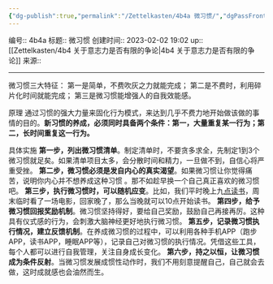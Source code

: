 ```yaml
---
{"dg-publish":true,"permalink":"/Zettelkasten/4b4a 微习惯/","dgPassFrontmatter":true}
---
```


编号:: 4b4a
标题:: 微习惯
创建时间:: 2023-02-02 19:02
up:: [[Zettelkasten/4b4 关于意志力是否有限的争论\|4b4 关于意志力是否有限的争论]]
来源:: 

---
微习惯三大特征：
第一是简单，不费吹灰之力就能完成；
第二是不费时，利用碎片化时间就能完成；
第三是微习惯能增强人的自我效能感。

原理
通过习惯的强大力量来固化行为模式，来达到几乎不费力地开始做该做的事情的目的。**新习惯的养成，必须同时具备两个条件：第一，大量重复某一行为；第二，长时间重复这一行为。**

具体实施
**第一步，列出微习惯清单**。制定清单时，不要贪多求全，先制定1到3个微习惯就足矣。如果清单项目太多，会分散时间和精力，一旦做不到，自信心将严重受挫。
**第二步，微习惯必须是发自内心的真实渴望**。如果微习惯让你觉得痛苦，说明你内心并不想养成这种习惯 。那不如趁早换一个自己真正喜欢的微习惯吧。
**第三步，执行微习惯时，可以随机应变**。比如，我们平时晚上九[点读书](https://www.zhihu.com/search?q=%E7%82%B9%E8%AF%BB%E4%B9%A6&search_source=Entity&hybrid_search_source=Entity&hybrid_search_extra=%7B%22sourceType%22%3A%22answer%22%2C%22sourceId%22%3A798961515%7D)，周末临时看了一场电影，回家晚了，那么当晚就可以10点开始读书。
**第四步，给予微习惯回报奖励机制**。微习惯坚持得好，要给自己奖励，鼓励自己再接再厉。这种具有仪式感的行为，会刺激大脑神经更好地执行微习惯。
**第五步，记录微习惯执行情况，建立反馈机制**。在养成微习惯的过程中，可以利用各种手机APP（跑步APP，读书APP，睡眠APP等），记录自己对微习惯的执行情况。凭借这些工具，每个人都可以进行自我管理，关注自身成长变化。
**第六步，持之以恒，让微习惯成为条件反射**。当微习惯发展成惯性动作时，我们不用刻意提醒自己，自己就会去做，这时成就感也会油然而生。